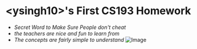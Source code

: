 # **\<ysingh10\>'s First CS193 Homework**

- _Secret Word to Make Sure People don't cheat_
- _the teachers are nice and fun to learn from_
- *The concepts are fairly simple to understand*
![Image](https://computersciencedegreehub.com/wp-content/uploads/2016/02/what-is-coding-768x512.jpg)
